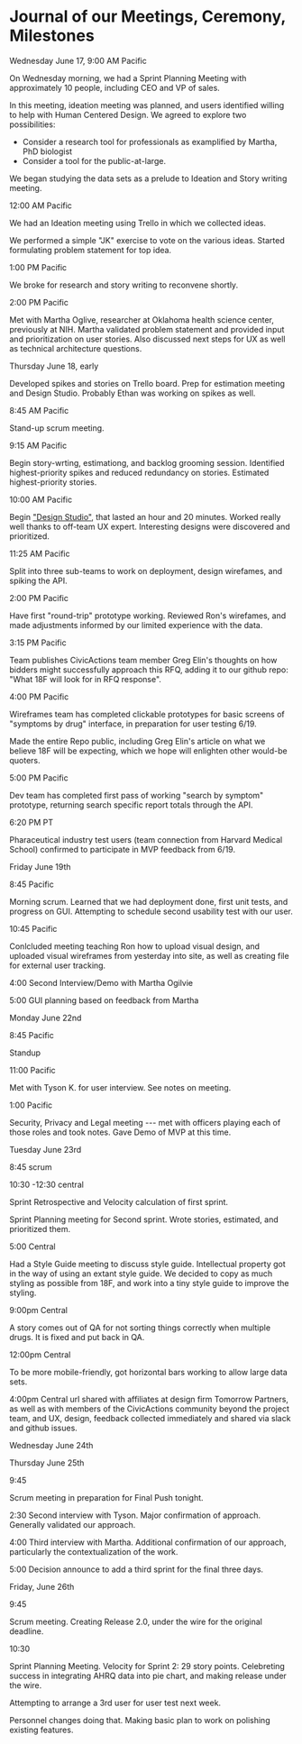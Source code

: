 # Journal of our Meetings, Ceremony, Milestones

Wednesday June 17, 9:00 AM Pacific

On Wednesday morning, we had a Sprint Planning Meeting with approximately 10 people, including CEO and VP of sales.

In this meeting, ideation meeting was planned, and users identified willing to help with Human Centered Design. We agreed to explore two possibilities:

* Consider a research tool for professionals as examplified by Martha, PhD biologist
* Consider a tool for the public-at-large.

We began studying the data sets as a prelude to Ideation and Story writing meeting.

12:00 AM Pacific

We had an Ideation meeting using Trello in which we collected ideas.

We performed a simple "JK" exercise to vote on the various ideas. Started formulating problem statement for top idea.

1:00 PM Pacific

We broke for research and story writing to reconvene shortly.

2:00 PM Pacific



Met with Martha Oglive, researcher at Oklahoma health science center, previously at NIH. Martha validated problem statement and provided input and prioritization on user stories. Also discussed next steps for UX as well as technical architecture questions.

Thursday June 18, early

Developed spikes and stories on Trello board.  Prep for estimation meeting and Design Studio.  Probably Ethan was working on spikes as well.

8:45 AM Pacific

Stand-up scrum meeting.

9:15 AM Pacific

Begin story-wrting, estimationg, and backlog grooming session.  Identified highest-priority spikes and reduced redundancy on stories.  Estimated highest-priority stories.

10:00 AM Pacific

Begin ["Design Studio"](http://www.willowtreeapps.com/blog/3-steps-to-running-design-studio-workshops-best-practices-tips/), that lasted an hour and 20 minutes. Worked really well thanks to off-team UX expert.  Interesting designs were discovered and prioritized.

11:25 AM Pacific 

Split into three sub-teams to work on deployment, design wirefames, and spiking the API.

2:00 PM Pacific

Have first "round-trip" prototype working. Reviewed Ron's wirefames, and made adjustments informed by our limited experience with the data.

3:15 PM Pacific

Team publishes CivicActions team member Greg Elin's thoughts on how bidders might successfully approach this RFQ, adding it to our github repo: "What 18F will look for in RFQ response". 

4:00 PM Pacific

Wireframes team has completed clickable prototypes for basic screens of "symptoms by drug" interface, in preparation for user testing 6/19.

Made the entire Repo public, including Greg Elin's article on what we believe 18F will be expecting, which we hope will enlighten other would-be quoters.

5:00 PM Pacific

Dev team has completed first pass of working "search by symptom" prototype, returning search specific report totals through the API. 

6:20 PM PT

Pharaceutical industry test users (team connection from Harvard Medical School) confirmed to participate in MVP feedback from 6/19. 

Friday June 19th

8:45 Pacific

Morning scrum.  Learned that we had deployment done, first unit tests, and progress on GUI. Attempting to schedule second usability test with our user.


10:45 Pacific

Conlcluded meeting teaching Ron how to upload visual design, and uploaded visual wireframes from yesterday into site, as well as creating file for external user tracking.

4:00 Second Interview/Demo with Martha Ogilvie

5:00 GUI planning based on feedback from Martha

Monday June 22nd

8:45 Pacific 

Standup

11:00 Pacific

Met with Tyson K. for user interview. See notes on meeting.


1:00 Pacific

Security, Privacy and Legal meeting --- met with officers playing each of those roles and took notes. Gave Demo of MVP at this time.

Tuesday June 23rd 

8:45 scrum

10:30 -12:30 central

Sprint Retrospective and Velocity calculation of first sprint.

Sprint Planning meeting for Second sprint.  Wrote stories, estimated, and prioritized them.  

5:00 Central

Had a Style Guide meeting to discuss style guide.  Intellectual property got in the way of using an extant style guide. We decided to copy as much styling as possible from 18F, and work into a tiny style guide to improve the styling.

9:00pm Central

A story comes out of QA for not sorting things correctly when multiple drugs.  It is fixed and put back in QA.

12:00pm Central

To be more mobile-friendly, got horizontal bars working to allow large data sets.

4:00pm Central
url shared with affiliates at design firm Tomorrow Partners, as well as with members of the CivicActions community beyond the project team, and UX, design, feedback collected immediately and shared via slack and github issues. 

Wednesday June 24th

Thursday June 25th

9:45

Scrum meeting in preparation for Final Push tonight.

2:30 Second interview with Tyson.  Major confirmation of approach.  Generally validated our approach.

4:00 Third interview with Martha. Additional confirmation of our approach, particularly the contextualization of the work.

5:00 Decision announce to add a third sprint for the final three days.

Friday, June 26th

9:45

Scrum meeting.  Creating Release 2.0, under the wire for the original deadline.

10:30 

Sprint Planning Meeting. Velocity for Sprint 2: 29 story points.
Celebreting success in integrating AHRQ data into pie chart, and making release under the wire.

Attempting to arrange a 3rd user for user test next week.

Personnel changes doing that.  Making basic plan to work on polishing existing features.






















